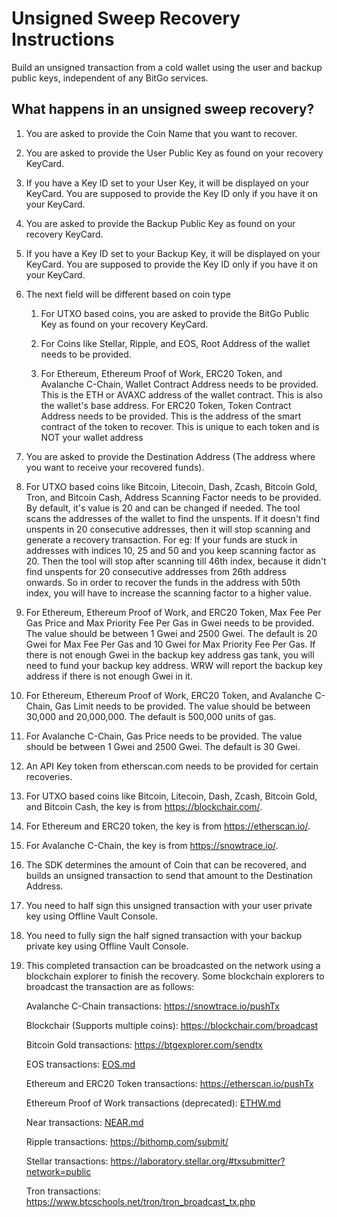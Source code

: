 # Unsigned Sweep Recovery Instructions

Build an unsigned transaction from a cold wallet using the user and backup public keys, independent of any BitGo services.

## What happens in an unsigned sweep recovery?

1.  You are asked to provide the Coin Name that you want to recover.

2.  You are asked to provide the User Public Key as found on your recovery KeyCard.

3.  If you have a Key ID set to your User Key, it will be displayed on your KeyCard. You are supposed to provide the Key ID only if you have it on your KeyCard.

4.  You are asked to provide the Backup Public Key as found on your recovery KeyCard.

5.  If you have a Key ID set to your Backup Key, it will be displayed on your KeyCard. You are supposed to provide the Key ID only if you have it on your KeyCard.

6.  The next field will be different based on coin type

    1. For UTXO based coins, you are asked to provide the BitGo Public Key as found on your recovery KeyCard.

    2. For Coins like Stellar, Ripple, and EOS, Root Address of the wallet needs to be provided.

    3. For Ethereum, Ethereum Proof of Work, ERC20 Token, and Avalanche C-Chain, Wallet Contract Address needs to be provided. This is the ETH or AVAXC address of the wallet contract. This is also the wallet's base address.
       For ERC20 Token, Token Contract Address needs to be provided. This is the address of the smart contract of the token to recover. This is unique to each token and is NOT your wallet address

7.  You are asked to provide the Destination Address (The address where you want to receive your recovered funds).

8.  For UTXO based coins like Bitcoin, Litecoin, Dash, Zcash, Bitcoin Gold, Tron, and Bitcoin Cash, Address Scanning Factor needs to be provided. By default, it's value is 20 and can be changed if needed. The tool scans the addresses of the wallet to find the unspents. If it doesn't find unspents in 20 consecutive addresses, then it will stop scanning and generate a recovery transaction. For eg: If your funds are stuck in addresses with indices 10, 25 and 50 and you keep scanning factor as 20. Then the tool will stop after scanning till 46th index, because it didn't find unspents for 20 consecutive addresses from 26th address onwards. So in order to recover the funds in the address with 50th index, you will have to increase the scanning factor to a higher value.

9.  For Ethereum, Ethereum Proof of Work, and ERC20 Token, Max Fee Per Gas Price and Max Priority Fee Per Gas in Gwei needs to be provided. The value should be between 1 Gwei and 2500 Gwei. The default is 20 Gwei for Max Fee Per Gas and 10 Gwei for Max Priority Fee Per Gas. If there is not enough Gwei in the backup key address gas tank, you will need to fund your backup key address. WRW will report the backup key address if there is not enough Gwei in it.

10. For Ethereum, Ethereum Proof of Work, ERC20 Token, and Avalanche C-Chain, Gas Limit needs to be provided. The value should be between 30,000 and 20,000,000. The default is 500,000 units of gas.

11. For Avalanche C-Chain, Gas Price needs to be provided. The value should be between 1 Gwei and 2500 Gwei. The default is 30 Gwei.

12. An API Key token from etherscan.com needs to be provided for certain recoveries.

13. For UTXO based coins like Bitcoin, Litecoin, Dash, Zcash, Bitcoin Gold, and Bitcoin Cash, the key is from https://blockchair.com/.

14. For Ethereum and ERC20 token, the key is from https://etherscan.io/.

15. For Avalanche C-Chain, the key is from https://snowtrace.io/.

16. The SDK determines the amount of Coin that can be recovered, and builds an unsigned transaction to send that amount to the Destination Address.

17. You need to half sign this unsigned transaction with your user private key using Offline Vault Console.

18. You need to fully sign the half signed transaction with your backup private key using Offline Vault Console.

19. This completed transaction can be broadcasted on the network using a blockchain explorer to finish the recovery.
    Some blockchain explorers to broadcast the transaction are as follows:

    Avalanche C-Chain transactions: https://snowtrace.io/pushTx

    Blockchair (Supports multiple coins): https://blockchair.com/broadcast

    Bitcoin Gold transactions: https://btgexplorer.com/sendtx

    EOS transactions: [EOS.md](EOS.md)

    Ethereum and ERC20 Token transactions: https://etherscan.io/pushTx

    Ethereum Proof of Work transactions (deprecated): [ETHW.md](ETHW.md)

    Near transactions: [NEAR.md](NEAR.md)

    Ripple transactions: https://bithomp.com/submit/

    Stellar transactions: https://laboratory.stellar.org/#txsubmitter?network=public

    Tron transactions: https://www.btcschools.net/tron/tron_broadcast_tx.php
